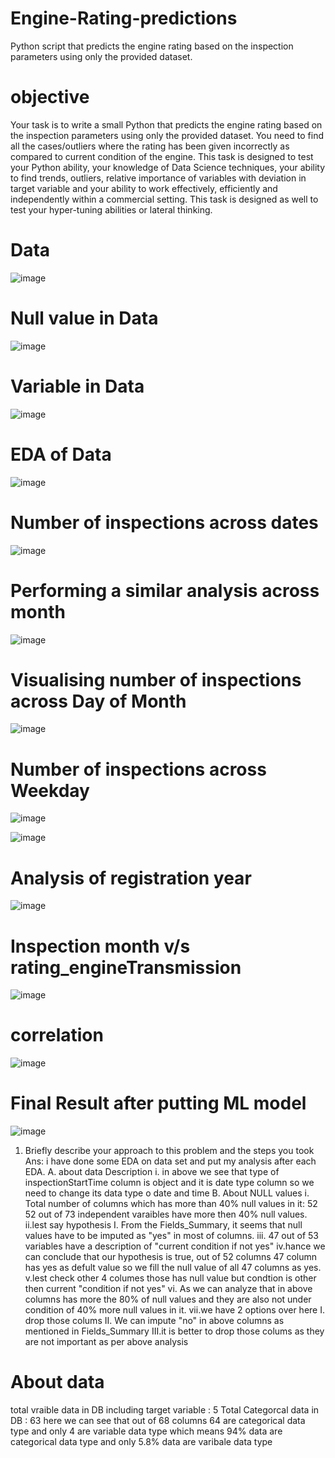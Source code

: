 # Engine-Rating-predictions
Python script that predicts the engine rating based on the inspection parameters using only the provided dataset.

# objective 
Your task is to write a small Python that predicts the engine rating based on the inspection parameters using only the
provided dataset. You need to find all the cases/outliers where the rating has been given incorrectly as compared to
current condition of the engine.
This task is designed to test your Python ability, your knowledge of Data Science techniques, your ability to find trends,
outliers, relative importance of variables with deviation in target variable and your ability to work effectively, efficiently
and independently within a commercial setting.
This task is designed as well to test your hyper-tuning abilities or lateral thinking.

# Data
![image](https://user-images.githubusercontent.com/36518896/188848124-cf41f59f-a8a3-4ef3-b357-5f095f17c8c9.png)

# Null value in Data 
![image](https://user-images.githubusercontent.com/36518896/188848257-b2f76a43-67c4-4244-8675-f28f75d9d15b.png)

# Variable in Data 
![image](https://user-images.githubusercontent.com/36518896/188848534-732769c1-e8fa-4cc0-8b4f-d3374dc9535b.png)

# EDA of Data
![image](https://user-images.githubusercontent.com/36518896/188848698-31ba09c0-5968-4db7-b3d6-517432efcbd4.png)

# Number of inspections across dates
![image](https://user-images.githubusercontent.com/36518896/188848834-73ffd6a8-2737-4781-bbcd-15056dab299d.png)

# Performing a similar analysis across month
![image](https://user-images.githubusercontent.com/36518896/188848986-dbc8a4bc-bb41-472d-91c9-610eb98b18b3.png)

# Visualising number of inspections across Day of Month 
![image](https://user-images.githubusercontent.com/36518896/188849090-3a27c29e-deab-4b61-b22c-285522dcea42.png)

# Number of inspections across Weekday
![image](https://user-images.githubusercontent.com/36518896/188849211-e547949d-d8c4-4c1b-b6a4-b62d7815dccc.png)

![image](https://user-images.githubusercontent.com/36518896/188849297-f3a2fdea-2b38-4c80-acbe-440700a82252.png)

# Analysis of registration year
![image](https://user-images.githubusercontent.com/36518896/188849522-57412a7a-60e5-4283-8e52-42f2ba98ab20.png)

# Inspection month v/s rating_engineTransmission
![image](https://user-images.githubusercontent.com/36518896/188849710-5906776a-c189-4c01-a67c-89ddef9831a6.png)

# correlation
![image](https://user-images.githubusercontent.com/36518896/188849887-7dbadd0b-e097-4f28-8f2b-cf3126bfffb1.png)

# Final Result after putting ML model 
![image](https://user-images.githubusercontent.com/36518896/188850155-f1da4b87-0f73-4c74-b4d2-10fdb9aad706.png)



1. Briefly describe your approach to this problem and the steps you took
Ans: i have done some EDA on data set and put my analysis after each EDA.
     A. about data Description
        i. in above we see that type of inspectionStartTime column is object and it is date type column so we need to change its data type o date and time
     B. About NULL values
        i. Total number of columns which has more than 40% null values in it: 52
           52 out of 73 independent varaibles have more then 40% null values.
        ii.lest say hypothesis
           I. From the Fields_Summary, it seems that null values have to be imputed as "yes" in most of columns.
        iii. 47 out of 53 variables have a description of "current condition if not yes"
        iv.hance we can conclude that our hypothesis is true, out of 52 columns 47 column has yes as defult value so we fill the null value of all 47 columns as yes.
         v.lest check other 4 columes those has null value but condtion is other then current "condition if not yes"
        vi. As we can analyze that in above columns has more the 80% of null values and they are also not under condition of 40% more null values in it.
        vii.we have 2 options over here
                I. drop those colums
                II. We can impute "no" in above columns as mentioned in Fields_Summary
                III.it is better to drop those colums as they are not important as per above analysis
 
 # About data

total vraible data in DB including target variable : 5
Total Categorcal data in DB : 63
here we can see that out of 68 columns 64 are categorical data type and only 4 are variable data type
which means 94% data are categorical data type and only 5.8% data are varibale data type















